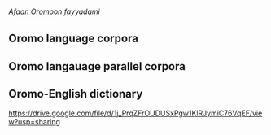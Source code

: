 ###### [Afaan Oromoo](./om)n fayyadami   

## Oromo language corpora

## Oromo langauage parallel corpora

## Oromo-English dictionary



https://drive.google.com/file/d/1j_PrqZFrOUDUSxPgw1KlRJymiC76VqEF/view?usp=sharing
